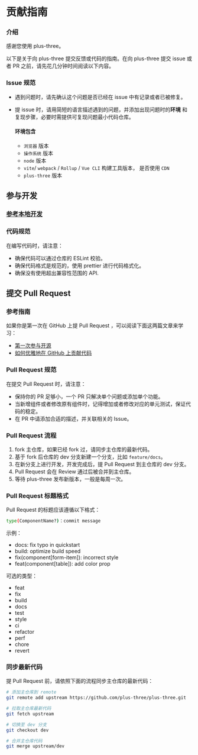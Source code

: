 # 贡献指南

### 介绍

感谢您使用 plus-three。

以下是关于向 plus-three 提交反馈或代码的指南。在向 plus-three 提交 issue 或者 PR 之前，请先花几分钟时间阅读以下内容。

### Issue 规范

- 遇到问题时，请先确认这个问题是否已经在 issue 中有记录或者已被修复。
- 提 issue 时，请用简短的语言描述遇到的问题，并添加出现问题时的**环境** 和复现步骤，必要时需提供可复现问题最小代码仓库。

  #### 环境包含

  - `浏览器` 版本
  - `操作系统` 版本
  - `node` 版本
  - `vite`/ `webpack` / `Rollup` / `Vue CLI` 构建工具版本， 是否使用 `CDN`
  - `plus-three` 版本

## 参与开发

### [参考本地开发](/guide/dev.html)

### 代码规范

在编写代码时，请注意：

- 确保代码可以通过仓库的 ESLint 校验。
- 确保代码格式是规范的，使用 prettier 进行代码格式化。
- 确保没有使用超出兼容性范围的 API.

## 提交 Pull Request

### 参考指南

如果你是第一次在 GitHub 上提 Pull Request ，可以阅读下面这两篇文章来学习：

- [第一次参与开源](https://github.com/firstcontributions/first-contributions/blob/main/translations/README.zh-cn.md)
- [如何优雅地在 GitHub 上贡献代码](https://segmentfault.com/a/1190000000736629)

### Pull Request 规范

在提交 Pull Request 时，请注意：

- 保持你的 PR 足够小，一个 PR 只解决单个问题或添加单个功能。
- 当新增组件或者修改原有组件时，记得增加或者修改对应的单元测试，保证代码的稳定。
- 在 PR 中请添加合适的描述，并关联相关的 Issue。

### Pull Request 流程

1. fork 主仓库，如果已经 fork 过，请同步主仓库的最新代码。
2. 基于 fork 后仓库的 dev 分支新建一个分支，比如 `feature/docs`。
3. 在新分支上进行开发，开发完成后，提 Pull Request 到主仓库的 dev 分支。
4. Pull Request 会在 Review 通过后被合并到主仓库。
5. 等待 plus-three 发布新版本，一般是每周一次。

### Pull Request 标题格式

Pull Request 的标题应该遵循以下格式：

```bash
type(ComponentName?)：commit message
```

示例：

- docs: fix typo in quickstart
- build: optimize build speed
- fix(component[form-item]): incorrect style
- feat(component[table]): add color prop

可选的类型：

- feat
- fix
- build
- docs
- test
- style
- ci
- refactor
- perf
- chore
- revert

### 同步最新代码

提 Pull Request 前，请依照下面的流程同步主仓库的最新代码：

```bash
# 添加主仓库到 remote
git remote add upstream https://github.com/plus-three/plus-three.git

# 拉取主仓库最新代码
git fetch upstream

# 切换至 dev 分支
git checkout dev

# 合并主仓库代码
git merge upstream/dev
```
